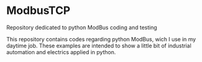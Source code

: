 # ModbusTCP
Repository dedicated to python ModBus coding and testing

This repository contains codes regarding python ModBus, wich I use in my daytime job. These examples are intended to show a little bit of industrial automation and electrics applied in python.
